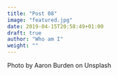 ```yaml
---
title: "Post 08"
image: "featured.jpg"
date: 2019-04-15T20:58:49+01:00
draft: true
author: "Who am I"
weight: ""
---
```


Photo by Aaron Burden on Unsplash

